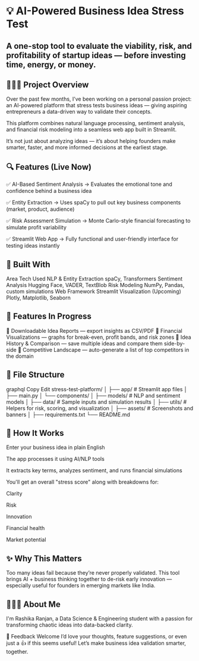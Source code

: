 # 💡 AI-Powered Business Idea Stress Test
## A one-stop tool to evaluate the viability, risk, and profitability of startup ideas — before investing time, energy, or money.

## 👩🏻‍💻 Project Overview
Over the past few months, I’ve been working on a personal passion project: an AI-powered platform that stress tests business ideas — giving aspiring entrepreneurs a data-driven way to validate their concepts.

This platform combines natural language processing, sentiment analysis, and financial risk modeling into a seamless web app built in Streamlit.

It’s not just about analyzing ideas — it’s about helping founders make smarter, faster, and more informed decisions at the earliest stage.

## 🔍 Features (Live Now)
✅ AI-Based Sentiment Analysis
→ Evaluates the emotional tone and confidence behind a business idea

✅ Entity Extraction
→ Uses spaCy to pull out key business components (market, product, audience)

✅ Risk Assessment Simulation
→ Monte Carlo-style financial forecasting to simulate profit variability

✅ Streamlit Web App
→ Fully functional and user-friendly interface for testing ideas instantly

## 🧠 Built With
Area	Tech Used
NLP & Entity Extraction	spaCy, Transformers
Sentiment Analysis	Hugging Face, VADER, TextBlob
Risk Modeling	NumPy, Pandas, custom simulations
Web Framework	Streamlit
Visualization (Upcoming)	Plotly, Matplotlib, Seaborn

## 🧪 Features In Progress
🚧 Downloadable Idea Reports — export insights as CSV/PDF
🚧 Financial Visualizations — graphs for break-even, profit bands, and risk zones
🚧 Idea History & Comparison — save multiple ideas and compare them side-by-side
🚧 Competitive Landscape — auto-generate a list of top competitors in the domain

## 📁 File Structure
graphql
Copy
Edit
stress-test-platform/
│
├── app/                  # Streamlit app files
│   ├── main.py
│   └── components/
│
├── models/               # NLP and sentiment models
│
├── data/                 # Sample inputs and simulation results
│
├── utils/                # Helpers for risk, scoring, and visualization
│
├── assets/               # Screenshots and banners
│
├── requirements.txt
└── README.md

## 🚀 How It Works
Enter your business idea in plain English

The app processes it using AI/NLP tools

It extracts key terms, analyzes sentiment, and runs financial simulations

You'll get an overall "stress score" along with breakdowns for:

Clarity

Risk

Innovation

Financial health

Market potential

## ✨ Why This Matters
Too many ideas fail because they’re never properly validated. This tool brings AI + business thinking together to de-risk early innovation — especially useful for founders in emerging markets like India.

## 🙋🏻‍♀️ About Me
I'm Rashika Ranjan, a Data Science & Engineering student with a passion for transforming chaotic ideas into data-backed clarity.

💬 Feedback Welcome
I’d love your thoughts, feature suggestions, or even just a 👍 if this seems useful! Let’s make business idea validation smarter, together.
